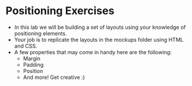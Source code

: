 # Positioning Exercises

- In this lab we will be building a set of layouts using your knowledge of positioning elements.
- Your job is to replicate the layouts in the mockups folder using HTML and CSS.
- A few properties that may come in handy here are the following:
	- Margin
	- Padding
	- Position
	- And more! Get creative :)